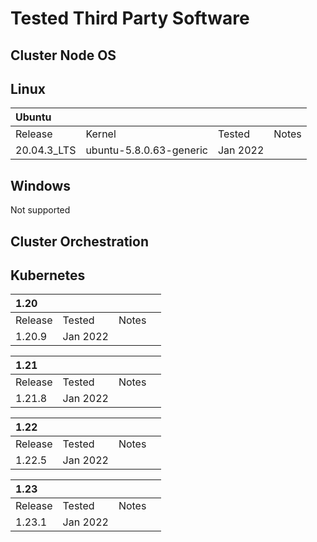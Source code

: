 # Tested Third Party Software

## **Cluster Node OS**

## Linux

| Ubuntu ||||
| :--- | :--- | :--- | :--- |
| Release | Kernel | Tested | Notes |
| 20.04.3_LTS| ubuntu-5.8.0.63-generic | Jan 2022| |

## Windows
Not supported

## **Cluster Orchestration**

## Kubernetes

| 1.20 ||||
| :--- | :--- | :--- | :--- |
| Release | Tested | Notes |
| 1.20.9 | Jan 2022 | | |

| 1.21 ||||
| :--- | :--- | :--- | :--- |
| Release | Tested | Notes |
| 1.21.8 | Jan 2022 | | |

| 1.22 ||||
| :--- | :--- | :--- | :--- |
| Release | Tested | Notes |
| 1.22.5 | Jan 2022 | | |

| 1.23 ||||
| :--- | :--- | :--- | :--- |
| Release | Tested | Notes |
| 1.23.1 | Jan 2022 | | |



